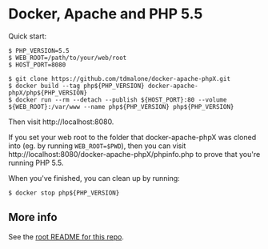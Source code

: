# Docker, Apache and PHP 5.5

Quick start:

    $ PHP_VERSION=5.5
    $ WEB_ROOT=/path/to/your/web/root
    $ HOST_PORT=8080

    $ git clone https://github.com/tdmalone/docker-apache-phpX.git
    $ docker build --tag php${PHP_VERSION} docker-apache-phpX/php${PHP_VERSION}
    $ docker run --rm --detach --publish ${HOST_PORT}:80 --volume ${WEB_ROOT}:/var/www --name php${PHP_VERSION} php${PHP_VERSION}

Then visit http://localhost:8080.

If you set your web root to the folder that docker-apache-phpX was cloned into (eg. by running `WEB_ROOT=$PWD`), then you can visit http://localhost:8080/docker-apache-phpX/phpinfo.php to prove that you're running PHP 5.5.

When you've finished, you can clean up by running:

    $ docker stop php${PHP_VERSION}

## More info

See the [root README for this repo](https://github.com/tdmalone/docker-apache-phpX#README).
